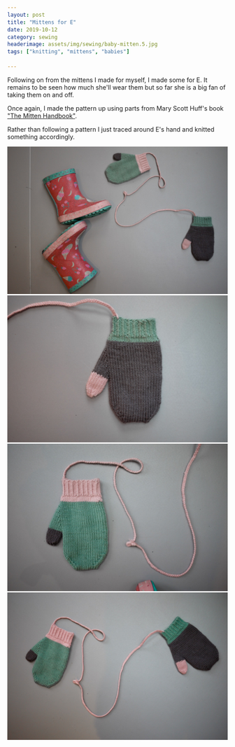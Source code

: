 ```yaml
---
layout: post
title: "Mittens for E"
date: 2019-10-12
category: sewing
headerimage: assets/img/sewing/baby-mitten.5.jpg
tags: ["knitting", "mittens", "babies"]

---
```


Following on from the mittens I made for myself, I made some for E. It remains to be seen how much she'll wear them but so far she is a big fan of taking them on and off.

Once again, I made the pattern up using parts from Mary Scott Huff's book ["The Mitten Handbook"](https://www.goodreads.com/book/show/34227579-the-mitten-handbook).

Rather than following a pattern I just traced around E's hand and knitted something accordingly.

![Pink, grey and green mittens attached with string with some wellies](/assets/img/sewing/baby-mitten.1.jpg)
![Grey mitten](/assets/img/sewing/baby-mitten.2.jpg)
![Green mitten](/assets/img/sewing/baby-mitten.3.jpg)
![Pink, grey and green mittens attached with string](/assets/img/sewing/baby-mitten.4.jpg)
